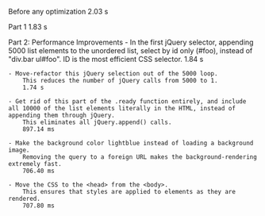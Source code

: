 Before any optimization
	2.03 s
	
Part 1
	1.83 s
	
Part 2: Performance Improvements
	- In the first jQuery selector, appending 5000 list elements to the unordered list, select by id only (#foo), instead of "div.bar ul#foo".
		ID is the most efficient CSS selector.
		1.84 s
	
	- Move-refactor this jQuery selection out of the 5000 loop.
		This reduces the number of jQuery calls from 5000 to 1.
		1.74 s
		
	- Get rid of this part of the .ready function entirely, and include all 10000 of the list elements literally in the HTML, instead of appending them through jQuery.
		This eliminates all jQuery.append() calls.
		897.14 ms
		
	- Make the background color lightblue instead of loading a background image.
		Removing the query to a foreign URL makes the background-rendering extremely fast.
		706.40 ms
		
	- Move the CSS to the <head> from the <body>.
		This ensures that styles are applied to elements as they are rendered.
		707.80 ms